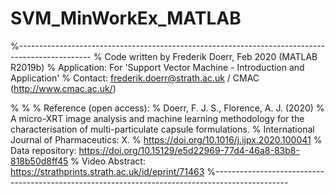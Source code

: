 # SVM_MinWorkEx_MATLAB

%------------------------------------------------------------------------------------------------
% Code written by Frederik Doerr, Feb 2020 (MATLAB R2019b)
% Application: For 'Support Vector Machine - Introduction and Application'
% Contact: frederik.doerr@strath.ac.uk / CMAC (http://www.cmac.ac.uk/)

% % % Reference (open access):
% Doerr, F. J. S., Florence, A. J. (2020)
% A micro-XRT image analysis and machine learning methodology for the characterisation of multi-particulate capsule formulations. 
% International Journal of Pharmaceutics: X. 
% https://doi.org/10.1016/j.ijpx.2020.100041
% Data repository: https://doi.org/10.15129/e5d22969-77d4-46a8-83b8-818b50d8ff45
% Video Abstract: https://strathprints.strath.ac.uk/id/eprint/71463
%------------------------------------------------------------------------------------------------
